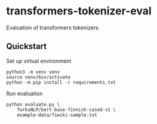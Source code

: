 # transformers-tokenizer-eval

Evaluation of transformers tokenizers

## Quickstart

Set up virtual environment

```
python3 -m venv venv
source venv/bin/activate
python -m pip install -r requirements.txt
```

Run evaluation

```
python evaluate.py \
    TurkuNLP/bert-base-finnish-cased-v1 \
    example-data/fiwiki-sample.txt
```
